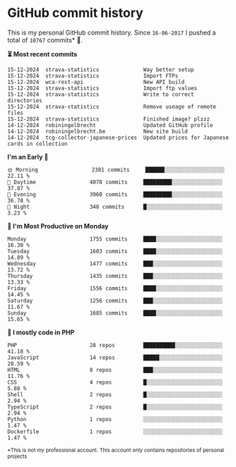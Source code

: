 # GitHub commit history
This is my personal GitHub commit history. Since <!--START_SECTION:first-commit-date-->`16-06-2017`<!--END_SECTION:first-commit-date--> I pushed a total of <!--START_SECTION:total-commit-count-->`10767`<!--END_SECTION:total-commit-count--> commits* 🎉.

<!--START_SECTION:most-recent-commits-->
**⏳ Most recent commits**
                                        
```text
15-12-2024  strava-statistics              Way better setup
15-12-2024  strava-statistics              Import FTPs
15-12-2024  wca-rest-api                   New API build
15-12-2024  strava-statistics              Import ftp values
15-12-2024  strava-statistics              Write to correct directories
15-12-2024  strava-statistics              Remove useage of remote files
15-12-2024  strava-statistics              Finished image? plzzz
14-12-2024  robiningelbrecht               Updated GitHub profile
14-12-2024  robiningelbrecht.be            New site build
14-12-2024  tcg-collector-japanese-prices  Updated prices for Japanese cards in collection
```
<!--END_SECTION:most-recent-commits-->  

<!--START_SECTION:commits-per-day-time-->
**I&#039;m an Early 🐤**

```text
🌞 Morning                 2381 commits     ██████░░░░░░░░░░░░░░░░░░░   22.11 %
🌆 Daytime                 4078 commits     █████████░░░░░░░░░░░░░░░░   37.87 %
🌃 Evening                 3960 commits     █████████░░░░░░░░░░░░░░░░   36.78 %
🌙 Night                   348 commits      █░░░░░░░░░░░░░░░░░░░░░░░░   3.23 %
```
<!--END_SECTION:commits-per-day-time-->  

<!--START_SECTION:commits-per-weekday-->
**📅 I&#039;m Most Productive on Monday**

```text
Monday                    1755 commits     ████░░░░░░░░░░░░░░░░░░░░░   16.30 %
Tuesday                   1603 commits     ████░░░░░░░░░░░░░░░░░░░░░   14.89 %
Wednesday                 1477 commits     ███░░░░░░░░░░░░░░░░░░░░░░   13.72 %
Thursday                  1435 commits     ███░░░░░░░░░░░░░░░░░░░░░░   13.33 %
Friday                    1556 commits     ████░░░░░░░░░░░░░░░░░░░░░   14.45 %
Saturday                  1256 commits     ███░░░░░░░░░░░░░░░░░░░░░░   11.67 %
Sunday                    1685 commits     ████░░░░░░░░░░░░░░░░░░░░░   15.65 %
```
<!--END_SECTION:commits-per-weekday-->  

<!--START_SECTION:repos-per-language-->
**💬 I mostly code in PHP**

```text
PHP                       28 repos         ██████████░░░░░░░░░░░░░░░   41.18 %
JavaScript                14 repos         █████░░░░░░░░░░░░░░░░░░░░   20.59 %
HTML                      8 repos          ███░░░░░░░░░░░░░░░░░░░░░░   11.76 %
CSS                       4 repos          █░░░░░░░░░░░░░░░░░░░░░░░░   5.88 %
Shell                     2 repos          █░░░░░░░░░░░░░░░░░░░░░░░░   2.94 %
TypeScript                2 repos          █░░░░░░░░░░░░░░░░░░░░░░░░   2.94 %
Python                    1 repos          ░░░░░░░░░░░░░░░░░░░░░░░░░   1.47 %
Dockerfile                1 repos          ░░░░░░░░░░░░░░░░░░░░░░░░░   1.47 %
```
<!--END_SECTION:repos-per-language-->  

<sub>*This is not my professional account. This account only contains repositories of personal projects</sub>
